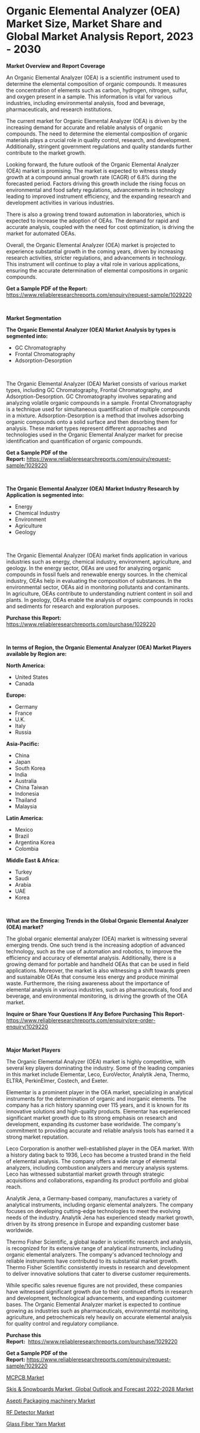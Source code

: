 <p><h1>Organic Elemental Analyzer (OEA) Market Size, Market Share and Global Market Analysis Report, 2023 - 2030</h1></p><p><strong>Market Overview and Report Coverage</strong></p>
<p><p>An Organic Elemental Analyzer (OEA) is a scientific instrument used to determine the elemental composition of organic compounds. It measures the concentration of elements such as carbon, hydrogen, nitrogen, sulfur, and oxygen present in a sample. This information is vital for various industries, including environmental analysis, food and beverage, pharmaceuticals, and research institutions.</p><p>The current market for Organic Elemental Analyzer (OEA) is driven by the increasing demand for accurate and reliable analysis of organic compounds. The need to determine the elemental composition of organic materials plays a crucial role in quality control, research, and development. Additionally, stringent government regulations and quality standards further contribute to the market growth.</p><p>Looking forward, the future outlook of the Organic Elemental Analyzer (OEA) market is promising. The market is expected to witness steady growth at a compound annual growth rate (CAGR) of 6.8% during the forecasted period. Factors driving this growth include the rising focus on environmental and food safety regulations, advancements in technology leading to improved instrument efficiency, and the expanding research and development activities in various industries.</p><p>There is also a growing trend toward automation in laboratories, which is expected to increase the adoption of OEAs. The demand for rapid and accurate analysis, coupled with the need for cost optimization, is driving the market for automated OEAs.</p><p>Overall, the Organic Elemental Analyzer (OEA) market is projected to experience substantial growth in the coming years, driven by increasing research activities, stricter regulations, and advancements in technology. This instrument will continue to play a vital role in various applications, ensuring the accurate determination of elemental compositions in organic compounds.</p></p>
<p><strong>Get a Sample PDF of the Report:</strong> <a href="https://www.reliableresearchreports.com/enquiry/request-sample/1029220">https://www.reliableresearchreports.com/enquiry/request-sample/1029220</a></p>
<p>&nbsp;</p>
<p><strong>Market Segmentation</strong></p>
<p><strong>The Organic Elemental Analyzer (OEA) Market Analysis by types is segmented into:</strong></p>
<p><ul><li>GC Chromatography</li><li>Frontal Chromatography</li><li>Adsorption-Desorption</li></ul></p>
<p>&nbsp;</p>
<p><p>The Organic Elemental Analyzer (OEA) Market consists of various market types, including GC Chromatography, Frontal Chromatography, and Adsorption-Desorption. GC Chromatography involves separating and analyzing volatile organic compounds in a sample. Frontal Chromatography is a technique used for simultaneous quantification of multiple compounds in a mixture. Adsorption-Desorption is a method that involves adsorbing organic compounds onto a solid surface and then desorbing them for analysis. These market types represent different approaches and technologies used in the Organic Elemental Analyzer market for precise identification and quantification of organic compounds.</p></p>
<p><strong>Get a Sample PDF of the Report:</strong>&nbsp;<a href="https://www.reliableresearchreports.com/enquiry/request-sample/1029220">https://www.reliableresearchreports.com/enquiry/request-sample/1029220</a></p>
<p>&nbsp;</p>
<p><strong>The Organic Elemental Analyzer (OEA) Market Industry Research by Application is segmented into:</strong></p>
<p><ul><li>Energy</li><li>Chemical Industry</li><li>Environment</li><li>Agriculture</li><li>Geology</li></ul></p>
<p>&nbsp;</p>
<p><p>The Organic Elemental Analyzer (OEA) market finds application in various industries such as energy, chemical industry, environment, agriculture, and geology. In the energy sector, OEAs are used for analyzing organic compounds in fossil fuels and renewable energy sources. In the chemical industry, OEAs help in evaluating the composition of substances. In the environmental sector, OEAs aid in monitoring pollutants and contaminants. In agriculture, OEAs contribute to understanding nutrient content in soil and plants. In geology, OEAs enable the analysis of organic compounds in rocks and sediments for research and exploration purposes.</p></p>
<p><strong>Purchase this Report:</strong>&nbsp; <a href="https://www.reliableresearchreports.com/purchase/1029220">https://www.reliableresearchreports.com/purchase/1029220</a></p>
<p>&nbsp;</p>
<p><strong>In terms of Region, the Organic Elemental Analyzer (OEA) Market Players available by Region are:</strong></p>
<p>
    <p> <strong> North America: </strong>
        <ul>
            <li>United States</li>
            <li>Canada</li>
        </ul>
        </p> 
    <p> <strong> Europe: </strong>
        <ul>
            <li>Germany</li>
            <li>France</li>
            <li>U.K.</li>
            <li>Italy</li>
            <li>Russia</li>
        </ul>
        </p> 
    <p> <strong> Asia-Pacific: </strong>
        <ul>
            <li>China</li>
            <li>Japan</li>
            <li>South Korea</li>
            <li>India</li>
            <li>Australia</li>
            <li>China Taiwan</li>
            <li>Indonesia</li>
            <li>Thailand</li>
            <li>Malaysia</li>
        </ul>
        </p> 
    <p> <strong> Latin America: </strong>
        <ul>
            <li>Mexico</li>
            <li>Brazil</li>
            <li>Argentina Korea</li>
            <li>Colombia</li>
        </ul>
        </p> 
    <p> <strong> Middle East & Africa: </strong>
        <ul>
            <li>Turkey</li>
            <li>Saudi</li>
            <li>Arabia</li>
            <li>UAE</li>
            <li>Korea</li>
        </ul>
    </p>
    </p>
<p>&nbsp;</p>
<p><strong>What are the Emerging Trends in the Global Organic Elemental Analyzer (OEA) market?</strong></p>
<p><p>The global organic elemental analyzer (OEA) market is witnessing several emerging trends. One such trend is the increasing adoption of advanced technology, such as the use of automation and robotics, to improve the efficiency and accuracy of elemental analysis. Additionally, there is a growing demand for portable and handheld OEAs that can be used in field applications. Moreover, the market is also witnessing a shift towards green and sustainable OEAs that consume less energy and produce minimal waste. Furthermore, the rising awareness about the importance of elemental analysis in various industries, such as pharmaceuticals, food and beverage, and environmental monitoring, is driving the growth of the OEA market.</p></p>
<p><strong>Inquire or Share Your Questions If Any Before Purchasing This Report</strong>- <a href="https://www.reliableresearchreports.com/enquiry/pre-order-enquiry/1029220">https://www.reliableresearchreports.com/enquiry/pre-order-enquiry/1029220</a></p>
<p>&nbsp;</p>
<p><strong>Major Market Players</strong></p>
<p><p>The Organic Elemental Analyzer (OEA) market is highly competitive, with several key players dominating the industry. Some of the leading companies in this market include Elementar, Leco, EuroVector, Analytik Jena, Thermo, ELTRA, PerkinElmer, Costech, and Exeter.</p><p>Elementar is a prominent player in the OEA market, specializing in analytical instruments for the determination of organic and inorganic elements. The company has a rich history spanning over 115 years, and it is known for its innovative solutions and high-quality products. Elementar has experienced significant market growth due to its strong emphasis on research and development, expanding its customer base worldwide. The company's commitment to providing accurate and reliable analysis tools has earned it a strong market reputation.</p><p>Leco Corporation is another well-established player in the OEA market. With a history dating back to 1936, Leco has become a trusted brand in the field of elemental analysis. The company offers a wide range of elemental analyzers, including combustion analyzers and mercury analysis systems. Leco has witnessed substantial market growth through strategic acquisitions and collaborations, expanding its product portfolio and global reach.</p><p>Analytik Jena, a Germany-based company, manufactures a variety of analytical instruments, including organic elemental analyzers. The company focuses on developing cutting-edge technologies to meet the evolving needs of the industry. Analytik Jena has experienced steady market growth, driven by its strong presence in Europe and expanding customer base worldwide.</p><p>Thermo Fisher Scientific, a global leader in scientific research and analysis, is recognized for its extensive range of analytical instruments, including organic elemental analyzers. The company's advanced technology and reliable instruments have contributed to its substantial market growth. Thermo Fisher Scientific consistently invests in research and development to deliver innovative solutions that cater to diverse customer requirements.</p><p>While specific sales revenue figures are not provided, these companies have witnessed significant growth due to their continued efforts in research and development, technological advancements, and expanding customer bases. The Organic Elemental Analyzer market is expected to continue growing as industries such as pharmaceuticals, environmental monitoring, agriculture, and petrochemicals rely heavily on accurate elemental analysis for quality control and regulatory compliance.</p></p>
<p><strong>Purchase this Report:</strong>&nbsp;&nbsp;<a href="https://www.reliableresearchreports.com/purchase/1029220">https://www.reliableresearchreports.com/purchase/1029220</a></p>
<p></p>
<p><strong>Get a Sample PDF of the Report:</strong>&nbsp;<a href="https://www.reliableresearchreports.com/enquiry/request-sample/1029220">https://www.reliableresearchreports.com/enquiry/request-sample/1029220</a></p>
<p><p><a href="https://www.reportprime.com/mcpcb-r2705">MCPCB Market</a></p><p><a href="https://medium.com/@madelynhowe/skis-snowboards-market-global-outlook-and-forecast-2022-2028-market-size-growth-forecast-838321add609">Skis & Snowboards Market, Global Outlook and Forecast 2022-2028 Market</a></p><p><a href="https://issuu.com/reportprime-2/docs/asepti-packaging-machinery-market-size-2030.pptx?fr=xKAE9_zU1NQ">Asepti Packaging machinery Market</a></p><p><a href="https://www.reportprime.com/rf-detector-r2704">RF Detector Market</a></p><p><a href="https://www.linkedin.com/pulse/glass-fiber-yarn-market-size-growth-forecast-from-2023-j4aje/">Glass Fiber Yarn Market</a></p></p>